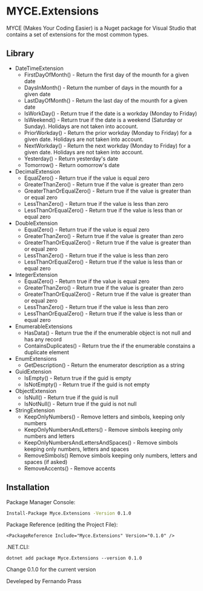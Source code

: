 # MYCE.Extensions
MYCE (Makes Your Coding Easier) is a Nuget package for Visual Studio that contains a set of extensions for the most common types.

## Library

- DateTimeExtension
    - FirstDayOfMonth() - Return the first day of the mounth for a given date
    - DaysInMonth() - Return the number of days in the mounth for a given date
    - LastDayOfMonth() - Return the last day of the mounth for a given date
    - IsWorkDay() - Return true if the date is a workday (Monday to Friday)
    - IsWeekend() - Return true if the date is a weekend (Saturday or Sunday). Holidays are not taken into account.
    - PriorWorkday() - Return the prior workday (Monday to Friday) for a given date. Holidays are not taken into account.
    - NextWorkday() - Return the next workday (Monday to Friday) for a given date. Holidays are not taken into account.
    - Yesterday() - Return yesterday's date
    - Tomorrow() - Return oomorrow's date
- DecimalExtension
    - EqualZero() - Return true if the value is equal zero
    - GreaterThanZero() - Return true if the value is greater than zero
    - GreaterThanOrEqualZero() - Return true if the value is greater than or equal zero
    - LessThanZero() - Return true if the value is less than zero
    - LessThanOrEqualZero() - Return true if the value is less than or equal zero
- DoubleExtension
    - EqualZero() - Return true if the value is equal zero
    - GreaterThanZero() - Return true if the value is greater than zero
    - GreaterThanOrEqualZero() - Return true if the value is greater than or equal zero
    - LessThanZero() - Return true if the value is less than zero
    - LessThanOrEqualZero() - Return true if the value is less than or equal zero
- IntegerExtension
    - EqualZero() - Return true if the value is equal zero
    - GreaterThanZero() - Return true if the value is greater than zero
    - GreaterThanOrEqualZero() - Return true if the value is greater than or equal zero
    - LessThanZero() - Return true if the value is less than zero
    - LessThanOrEqualZero() - Return true if the value is less than or equal zero
- EnumerableExtensions
    - HasData() - Return true the if the enumerable object is not null and has any record
    - ContainsDuplicates() - Return true the if the enumerable constains a duplicate element
- EnumExtensions
    - GetDescription() - Return the enumerator description as a string
- GuidExtension
    - IsEmpty() - Return true if the guid is empty
    - IsNotEmpty() - Return true if the guid is not empty
- ObjectExtension
    - IsNull() - Return true if the guid is null
    - IsNotNull() - Return true if the guid is not null
- StringExtension
    - KeepOnlyNumbers() - Remove letters and simbols, keeping only numbers
    - KeepOnlyNumbersAndLetters() - Remove simbols keeping only numbers and letters  
    - KeepOnlyNumbersAndLettersAndSpaces() - Remove simbols keeping only numbers, letters and spaces 
    - RemoveSimbols() Remove simbols keeping only numbers, letters and spaces (if asked)
    - RemoveAccents() - Remove accents

## Installation

Package Manager Console:

```sh
Install-Package Myce.Extensions -Version 0.1.0
```

Package Reference (editing the Project File):
```
<PackageReference Include="Myce.Extensions" Version="0.1.0" />
```

.NET.CLI:
```
dotnet add package Myce.Extensions --version 0.1.0
```

Change 0.1.0 for the current version

Develeped by Fernando Prass